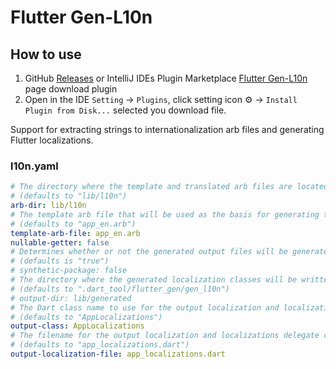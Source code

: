 # Flutter Gen-L10n

## How to use

1. GitHub [Releases](https://github.com/eitanliu/flutter_gen_l10n/releases) or IntelliJ IDEs Plugin Marketplace [Flutter Gen-L10n](https://plugins.jetbrains.com/plugin/21845) page download plugin
2. Open in the IDE `Setting` -> `Plugins`, click setting icon ⚙️ -> `Install Plugin from Disk...` selected you download file.

<!-- Plugin description -->
Support for extracting strings to internationalization arb files and generating Flutter localizations.

### l10n.yaml
```yaml
# The directory where the template and translated arb files are located.  
# (defaults to "lib/l10n")
arb-dir: lib/l10n
# The template arb file that will be used as the basis for generating the Dart localization and messages files.
# (defaults to "app_en.arb")
template-arb-file: app_en.arb
nullable-getter: false
# Determines whether or not the generated output files will be generated as a synthetic package or at a specified directory in the Flutter project.
# (defaults is "true")
# synthetic-package: false
# The directory where the generated localization classes will be written if the synthetic-package flag is set to false.
# (defaults to ".dart_tool/flutter_gen/gen_l10n")
# output-dir: lib/generated
# The Dart class name to use for the output localization and localizations delegate classes.
# (defaults to "AppLocalizations")
output-class: AppLocalizations
# The filename for the output localization and localizations delegate classes.
# (defaults to "app_localizations.dart")
output-localization-file: app_localizations.dart
```
<!-- Plugin description end -->